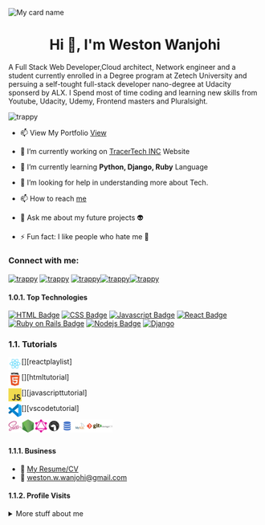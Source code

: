 

![My card name](https://cardivo.vercel.app/api?name=Weston_Wanjohi&description=Hi,%20Welcome%20To%20My%20Profile%20❤&image=https://avatars.githubusercontent.com/u/98483628?s=400&u=d0bc833d6e92330024267f951217ea343c939b09&v=4&backgroundColor=%23ecf0f1&instagram=trappy.ke&github=Trappyke&twitter=Trappy_W&pattern=leaf&colorPattern=%23eaeaea)

<h1 align="center">Hi 👋, I'm Weston Wanjohi</h1>
A Full Stack Web Developer,Cloud architect, Network engineer and a student currently enrolled in a Degree program at Zetech University and persuing a self-tought full-stack developer nano-degree at Udacity sponserd by ALX. I Spend most of time coding and learning new skills from Youtube, Udacity, Udemy, Frontend masters and Pluralsight.

<p>
<p align="left"> <img src="https://komarev.com/ghpvc/?username=Trappyke&label=Profile%20views&color=0e75b6&style=flat" alt="trappy" /> </p>

- 📫 View My Portfolio [View](https://weston.4pftrappy.me/)
- 🔭 I’m currently working on [TracerTech INC](https://t.me/tracertech) Website

- 🌱 I’m currently learning **Python, Django, Ruby** Language

- 🤝 I’m looking for help in understanding more about Tech.

- 📫 How to reach [me](weston.w.wanjohi@gmail.com)
- 💬 Ask me about my future projects 👽

- ⚡ Fun fact: I like people who hate me 🙂


<h3 align="left">Connect with me:</h3>
<p align="left">
 <a href="https://ke.linkedin.com/in/weston-wanjohi" target="blank">
 <img align="center" src="https://raw.githubusercontent.com/rahuldkjain/github-profile-readme-generator/master/src/images/icons/Social/linkedin.svg" alt="trappy" height="30" width="40" /></a>
<a href="https://instagram.com/trappy.ke" target="blank">
 <img align="center" src="https://raw.githubusercontent.com/rahuldkjain/github-profile-readme-generator/master/src/images/icons/Social/instagram.svg" alt="trappy" height="30" width="40" /></a>
 <a href="https://www.youtube.com/channel/UCLOUU92x6cAmacsKv5VXkYg" target="blank">
  <img align="center" src="https://raw.githubusercontent.com/rahuldkjain/github-profile-readme-generator/master/src/images/icons/Social/youtube.svg" alt="trappy" height="30" width="40" /></a><a href="https://wa.me/254727472670?text=hello" target="blank"><img align="center" src="https://raw.githubusercontent.com/rahuldkjain/github-profile-readme-generator/master/src/images/icons/Social/whatsapp.svg" alt="trappy" height="30" width="40" /></a><a href="https://t.me/T_rappy" target="blank"><img align="center" src="https://raw.githubusercontent.com/rahuldkjain/github-profile-readme-generator/master/src/images/icons/Social/telegram.svg" alt="trappy" height="30" width="40" /></a>

</p>


#### 1.0.1. Top Technologies

<!-- TODO: Make technologies links takes you to repositories -->

[![HTML Badge](https://img.shields.io/badge/-HTML5-c8510e?style=for-the-badge&labelColor=black&logo=html5&logoColor=c8510e)](#)
[![CSS Badge](https://img.shields.io/badge/-CSS3-254bdd?style=for-the-badge&labelColor=black&logo=css3&logoColor=254bdd)](#)
 [![Javascript Badge](https://img.shields.io/badge/-Javascript-F0DB4F?style=for-the-badge&labelColor=black&logo=javascript&logoColor=F0DB4F)](#)
 [![React Badge](https://img.shields.io/badge/-React-61DBFB?style=for-the-badge&labelColor=black&logo=react&logoColor=61DBFB)](#) [![Ruby on Rails Badge](https://img.shields.io/badge/-ruby_on_rails-d30001?style=for-the-badge&labelColor=black&logo=rubyonrails&logoColor=d30001)](#) [![Nodejs Badge](https://img.shields.io/badge/-Nodejs-3C873A?style=for-the-badge&labelColor=black&logo=node.js&logoColor=3C873A)](#) [![Django](https://img.shields.io/badge/-Django-0c4b33?style=for-the-badge&labelColor=black&logo=django&logoColor=0c4b33)](#)

### 1.1. Tutorials

[<img align="left" alt="React" width="26px" src="https://raw.githubusercontent.com/github/explore/80688e429a7d4ef2fca1e82350fe8e3517d3494d/topics/react/react.png" />][reactplaylist]

[<img align="left" alt="HTML5" width="26px" src="https://raw.githubusercontent.com/github/explore/80688e429a7d4ef2fca1e82350fe8e3517d3494d/topics/html/html.png" />][htmltutorial]

[<img align="left" alt="JavaScript" width="26px" src="https://raw.githubusercontent.com/github/explore/80688e429a7d4ef2fca1e82350fe8e3517d3494d/topics/javascript/javascript.png" />][javascripttutorial]

[<img align="left" alt="Visual Studio Code" width="26px" src="https://raw.githubusercontent.com/github/explore/80688e429a7d4ef2fca1e82350fe8e3517d3494d/topics/visual-studio-code/visual-studio-code.png" />][vscodetutorial]

<img align="left" alt="Sass" width="26px" src="https://raw.githubusercontent.com/github/explore/80688e429a7d4ef2fca1e82350fe8e3517d3494d/topics/sass/sass.png" />

<img align="left" alt="Node.js" width="26px" src="https://raw.githubusercontent.com/github/explore/80688e429a7d4ef2fca1e82350fe8e3517d3494d/topics/nodejs/nodejs.png" />

<img align="left" alt="GraphQL" width="26px" src="https://raw.githubusercontent.com/github/explore/80688e429a7d4ef2fca1e82350fe8e3517d3494d/topics/graphql/graphql.png" />

<img align="left" alt="Deno" width="26px" src="https://raw.githubusercontent.com/github/explore/361e2821e2dea67711cde99c9c40ed357061cf27/topics/deno/deno.png" />

<img align="left" alt="SQL" width="26px" src="https://raw.githubusercontent.com/github/explore/80688e429a7d4ef2fca1e82350fe8e3517d3494d/topics/sql/sql.png" />

<img align="left" alt="MySQL" width="26px" src="https://raw.githubusercontent.com/github/explore/80688e429a7d4ef2fca1e82350fe8e3517d3494d/topics/mysql/mysql.png" />

<img align="left" alt="Git" width="26px" src="https://raw.githubusercontent.com/github/explore/80688e429a7d4ef2fca1e82350fe8e3517d3494d/topics/git/git.png" />

<img align="left" alt="MongoDB" width="26px" src="https://raw.githubusercontent.com/github/explore/80688e429a7d4ef2fca1e82350fe8e3517d3494d/topics/mongodb/mongodb.png" />

<br />
<br />

#### 1.1.1. Business
- :paperclip: [My Resume/CV]()
- :email: weston.w.wanjohi@gmail.com


#### 1.1.2. Profile Visits 

<details>
<summary>
  More stuff about me
</summary>

<br >

I'm obsessed with making things and even more obsessed with making things better. I've been in the business of creating since I built my first hutch for rabbits. I arrived in the Web industry through deep passion and curiosity. I completed my Web Skills with these few books: 
<br >

- HTML5 For Web Designers, A Book Apart
- Responsive Web Design, A Book Apart
- Modile First, A book Apart
- JavaScript and JQuery: Interactive Front-End Web Development

#### 1.1.3. Coding Stats

<!--START_SECTION:waka-->
```text
JavaScript   15 hrs 41 mins  ████████████████████▓░░░░   82.29 % 
Python       1 hr 50 mins    ██▒░░░░░░░░░░░░░░░░░░░░░░   09.61 % 
Markdown     1 hr 27 mins    ██░░░░░░░░░░░░░░░░░░░░░░░   07.63 % 
Other        2 mins          ░░░░░░░░░░░░░░░░░░░░░░░░░   00.25 % 
YAML         2 mins          ░░░░░░░░░░░░░░░░░░░░░░░░░   00.19 % 
```
<!--END_SECTION:waka-->


#### 1.1.5. Github Stats

![Ipenywis's github stats](https://github-readme-stats.vercel.app/api?username=Trappyke&count_private=true&theme=tokyonight&hide=contribs,prs)

### 1.1.6 Most Languages Used
<img src="https://github-readme-stats.vercel.app/api/top-langs/?username=trappyke&layout=compact&theme=tokyonight" alt="my_stats"/>
